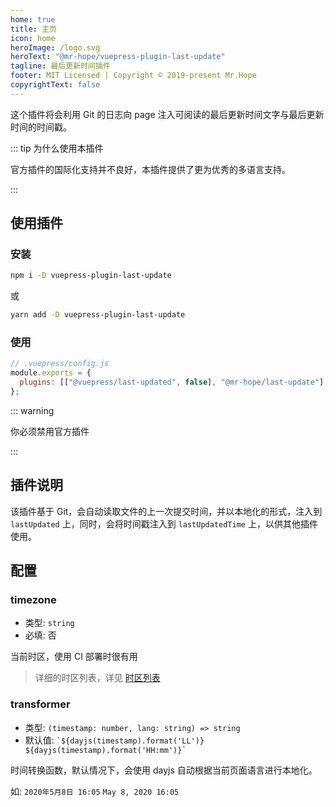 ```yaml
---
home: true
title: 主页
icon: home
heroImage: /logo.svg
heroText: "@mr-hope/vuepress-plugin-last-update"
tagline: 最后更新时间插件
footer: MIT Licensed | Copyright © 2019-present Mr.Hope
copyrightText: false
---
```


这个插件将会利用 Git 的日志向 page 注入可阅读的最后更新时间文字与最后更新时间的时间戳。

::: tip 为什么使用本插件

官方插件的国际化支持并不良好，本插件提供了更为优秀的多语言支持。

:::

## 使用插件

### 安装

```bash
npm i -D vuepress-plugin-last-update
```

或

```bash
yarn add -D vuepress-plugin-last-update
```

### 使用

```js
// .vuepress/config.js
module.exports = {
  plugins: [["@vuepress/last-updated", false], "@mr-hope/last-update"],
};
```

::: warning

你必须禁用官方插件

:::

## 插件说明

该插件基于 Git，会自动读取文件的上一次提交时间，并以本地化的形式，注入到 `lastUpdated` 上，同时，会将时间戳注入到 `lastUpdatedTime` 上，以供其他插件使用。

## 配置

### timezone

- 类型: `string`
- 必填: 否

当前时区，使用 CI 部署时很有用

> 详细的时区列表，详见 [时区列表](https://www.zeitverschiebung.net/cn/all-time-zones.html)

### transformer

- 类型: `(timestamp: number, lang: string) => string`
- 默认值: `` `${dayjs(timestamp).format('LL')} ${dayjs(timestamp).format('HH:mm')}` ``

时间转换函数，默认情况下，会使用 dayjs 自动根据当前页面语言进行本地化。

如: `2020年5月8日 16:05` `May 8, 2020 16:05`
